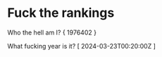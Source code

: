 # Fuck the rankings

Who the hell am I?
{ 1976402 }

What fucking year is it?
[ 2024-03-23T00:20:00Z ]
